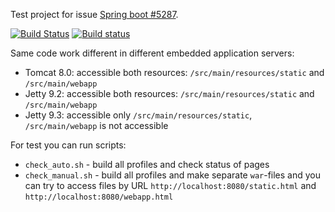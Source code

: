 Test project for issue [Spring boot #5287](https://github.com/spring-projects/spring-boot/issues/5287).

[![Build Status](https://travis-ci.org/valery1707/spring-boot-5287.svg?branch=master)](https://travis-ci.org/valery1707/spring-boot-5287)
[![Build status](https://ci.appveyor.com/api/projects/status/pc3v0a9m2dnmdhmg/branch/master?svg=true)](https://ci.appveyor.com/project/valery1707/spring-boot-5287/branch/master)

Same code work different in different embedded application servers:
* Tomcat 8.0: accessible both resources: `/src/main/resources/static` and `/src/main/webapp`
* Jetty 9.2: accessible both resources: `/src/main/resources/static` and `/src/main/webapp`
* Jetty 9.3: accessible only `/src/main/resources/static`, `/src/main/webapp` is not accessible

For test you can run scripts:
* `check_auto.sh` - build all profiles and check status of pages
* `check_manual.sh` - build all profiles and make separate `war`-files and you can try to access files by URL `http://localhost:8080/static.html` and `http://localhost:8080/webapp.html`
